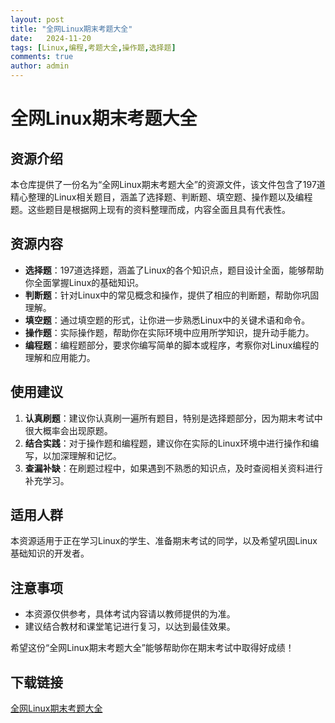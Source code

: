 ```yaml
---
layout: post
title: "全网Linux期末考题大全"
date:   2024-11-20
tags: [Linux,编程,考题大全,操作题,选择题]
comments: true
author: admin
---
```

# 全网Linux期末考题大全

## 资源介绍

本仓库提供了一份名为“全网Linux期末考题大全”的资源文件，该文件包含了197道精心整理的Linux相关题目，涵盖了选择题、判断题、填空题、操作题以及编程题。这些题目是根据网上现有的资料整理而成，内容全面且具有代表性。

## 资源内容

- **选择题**：197道选择题，涵盖了Linux的各个知识点，题目设计全面，能够帮助你全面掌握Linux的基础知识。
- **判断题**：针对Linux中的常见概念和操作，提供了相应的判断题，帮助你巩固理解。
- **填空题**：通过填空题的形式，让你进一步熟悉Linux中的关键术语和命令。
- **操作题**：实际操作题，帮助你在实际环境中应用所学知识，提升动手能力。
- **编程题**：编程题部分，要求你编写简单的脚本或程序，考察你对Linux编程的理解和应用能力。

## 使用建议

1. **认真刷题**：建议你认真刷一遍所有题目，特别是选择题部分，因为期末考试中很大概率会出现原题。
2. **结合实践**：对于操作题和编程题，建议你在实际的Linux环境中进行操作和编写，以加深理解和记忆。
3. **查漏补缺**：在刷题过程中，如果遇到不熟悉的知识点，及时查阅相关资料进行补充学习。

## 适用人群

本资源适用于正在学习Linux的学生、准备期末考试的同学，以及希望巩固Linux基础知识的开发者。

## 注意事项

- 本资源仅供参考，具体考试内容请以教师提供的为准。
- 建议结合教材和课堂笔记进行复习，以达到最佳效果。

希望这份“全网Linux期末考题大全”能够帮助你在期末考试中取得好成绩！

## 下载链接

[全网Linux期末考题大全](https://pan.quark.cn/s/4ef731374ae5)